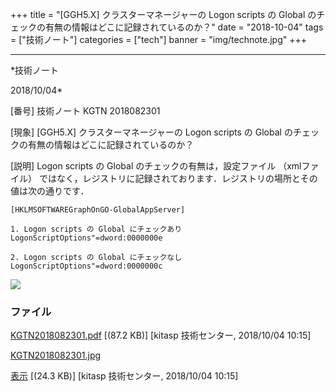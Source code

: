 ﻿+++
title = "[GGH5.X] クラスターマネージャーの Logon scripts の Global のチェックの有無の情報はどこに記録されているのか？"
date = "2018-10-04"
tags = ["技術ノート"]
categories = ["tech"]
banner = "img/technote.jpg"
+++

-----------------------------------------------------------------------------------------------------------------------------

*技術ノート

2018/10/04*


[番号]
技術ノート KGTN 2018082301

[現象]
[GGH5.X] クラスターマネージャーの Logon scripts の Global
のチェックの有無の情報はどこに記録されているのか？

[説明]
Logon scripts の Global のチェックの有無は，設定ファイル （xmlファイル）
ではなく，レジストリに記録されております．レジストリの場所とその値は次の通りです．

    [HKLMSOFTWAREGraphOnGO-GlobalAppServer]

    1. Logon scripts の Global にチェックあり
    LogonScriptOptions"=dword:0000000e

    2. Logon scripts の Global にチェックなし
    LogonScriptOptions"=dword:0000000c

![](http://techreport.kitasp.net/attachments/download/4130/KGTN2018082301.jpg)


### ファイル

 
 


[KGTN2018082301.pdf](http://techreport.kitasp.net/attachments/download/4129/KGTN2018082301.pdf)
 [(87.2 KB)] [kitasp 技術センター, 2018/10/04
10:15]

[KGTN2018082301.jpg](http://techreport.kitasp.net/attachments/download/4130/KGTN2018082301.jpg)

[表示](http://techreport.kitasp.net/attachments/4130/KGTN2018082301.jpg "表示")
 [(24.3 KB)] [kitasp 技術センター, 2018/10/04
10:15]


 


 

